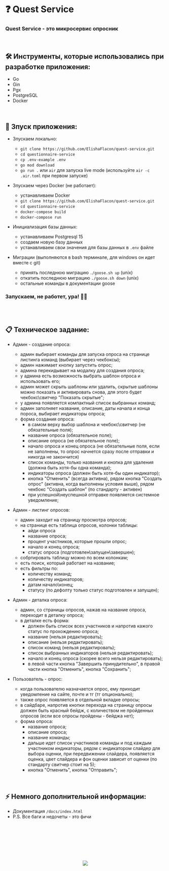 <h1> 
    ❓ Quest Service 
</h1>

<h3>
    Quest Service - это микросервис опросник
</h3>



</br>



<h2>
    🛠️ Инструменты, которые использовались при разработке приложения:
</h2>

- Go
- Gin
- Pgx
- PostgreSQL
- Docker



</br>



<h2>
    🚀 Зпуск приложения:
</h2>

- Зпускаем локально:
    - `git clone https://github.com/ElishaFlacon/quest-service.git`
    - `cd questionnaire-service`
    - `cp .env-example .env`
    - `go mod download`
    - `go run .` или `air` для запуска live mode (используйте `air -c .air.toml` при первом запуске)

- Зпускаем через Docker (не работает):
    - устанавливаем Docker
    - `git clone https://github.com/ElishaFlacon/quest-service.git`
    - `cd questionnaire-service`
    - `docker-compose build`
    - `docker-compose run`

- Инициализация базы данных:
    - устанавливаем Postgresql 15
    - создаем новую базу данных
    - устанавливаем свои значения для базы данных в `.env` файле

- Миграции (выполняются в bash терминале, для windows он идет вместе с git)
    - принять последнюю миграцию `./goose.sh up` (unix)
    - откатить последнюю миграцию `./goose.sh down` (unix)
    - остальные команды в документации goose

<h3>
    Запускаем, не работет, ура! 🗿🚬
</h3>



</br>



</br>



<h2>
    📋 Техническое задание:
</h2>

- Админ - создание опроса:
    - админ выбирает команды для запуска опроса на странице листинга команд (выбирает через чекбоксы);
    - админ нажимает кнопку запустить опрос;
    - админа перекидывает на модалку для создания опроса;
    - у админа есть возможность выбрать шаблон опроса и использовать его;
    - админ может скрыть шаблоны или удалить, скрытые шаблоны можно показать и активировать снова, для этого будет чекбокс\свитчер "Показать скрытые";
    - у админа появляется компактный список выбранных команд;
    - админ заполняет название, описание, даты начала и конца пороса, выбирает индикаторы опроса;
    - форма создания опроса:
        - в самом верху выбор шаблона и чекбокс\свитчер (не обязательные поля);
        - название опроса (обязательное поле);
        - описание опроса (не обязательное поле);
        - начало опроса и конец опроса (не обязательные поля, если не заполнены, то опрос начнется сразу после отправки и никогда не закончится)
        - список команды, только названия и кнопка для удаления (должна быть хотя-бы одна команда);
        - индикаторы опроса (должен быть хотя-бы один индикатор);
        - кнопка "Отменить" (всегда активна), рядом кнопка "Создать опрос" (активна, когда выполнены условия выше), рядом чекбокс "Создать шаблон" (по стандарту - активен)
        - при успешной\неуспешной отправке появляется системное уведомление;

- Админ - листинг опросов:
    - админ заходит на страницу просмотра опросов;
    - на странице есть таблица опросов, колонки таблицы:
        - айди опроса
        - название опроса;
        - процент участников, которые прошли опрос;
        - начало и конец опроса;
        - статус опроса (подготовлен\запущен\завершен);
    - собртировать таблицу можно по всем колонкам;
    - есть поиск, который работает на название;
    - есть фильтры по:
        - количеству команд;
        - количеству индикаторов;
        - датам начало\конец;
        - статусу (по дефолту только статус подготовлен и запущен);

- Админ - деталка опроса:
    - админ, со страницы опросов, нажав на название опроса, переходит в деталку опроса;
    - в деталке есть форма:
        - должен быть список всех участников и напротив кажого статус по прохождению опроса;
        - название (нельзя редактировать);
        - описание (нельзя редактировать);
        - список команд (нельзя редактировать);
        - список выбранных индикаторов (нельзя редактировать);
        - начало и конец опроса (скорее всего нельзя редактировать);
        - в левой части кнопка "Завершить принудительно", в правой части кнопка "Отменить", кнопка "Сохранить";

- Пользователь - опрос:
    - когда пользователю назначается опрос, ему приходит уведомление на сайте, почте и тг (тг опционально);
    - также опрос появляется в отдельной вкладке опросы;
    - в сайдбаре, напротив кнопки перехода на страницу опросы должен быть красный бейдж, с количеством не пройденных опросов (если все опросы пройдены - бейджа нет);
    - форма опроса:
        - название опроса;
        - описание опроса;
        - название команды;
        - дальше идет список участников команды и под каждым участником индикаторы, рядом с индикатором слайдер для выбора оценки, при передвижении слайдера, появляется оценка, цвет слайдера и фон оценки зависит от оценки (по стандарту свитчер стоит на 5);
        - кнопка "Отменить", кнопка "Отправить";



</br>



<h2>
    ⚡ Немного дополнительной информации:
</h2>

- Документация `/docs/index.html`
- P.S. Все баги и недочеты - это фичи




<br/>
<br/>
<br/>
<br/>
<br/>
<br/>



<p align="center">
    <img src="https://capsule-render.vercel.app/api?type=waving&color=d179b8&height=64&section=footer"/>
</p>
